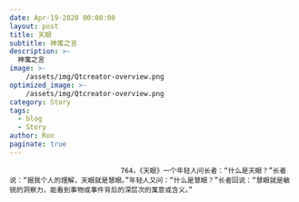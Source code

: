 ```yaml
---
date: Apr-19-2020 00:00:00
layout: post
title: 天眼
subtitle: 神寓之言
description: >-
  神寓之言
image: >-
    /assets/img/Qtcreator-overview.png
optimized_image: >-
    /assets/img/Qtcreator-overview.png
category: Story
tags:
  - blog
  - Story
author: Ron
paginate: true
---
```


							　　764，《天眼》一个年轻人问长者：“什么是天眼？”长者说：“据我个人的理解，天眼就是慧眼。”年轻人又问：“什么是慧眼？”长者回说：“慧眼就是敏锐的洞察力，能看到事物或事件背后的深层次的寓意或含义。”
							
							
						